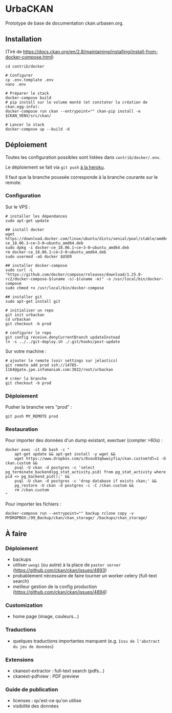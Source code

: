 # UrbaCKAN

Prototype de base de documentation ckan.urbasen.org.

## Installation

(Tiré de https://docs.ckan.org/en/2.8/maintaining/installing/install-from-docker-compose.html)

```
cd contrib/docker

# Configurer
cp .env.template .env
nano .env

# Préparer le stack
docker-compose build
# pip install sur le volume monté (et constater la création de ckan.egg-info):
docker-compose run ckan --entrypoint="" ckan-pip install -e $CKAN_VENV/src/ckan/

# Lancer le stack
docker-compose up --build -d
```


## Déploiement

Toutes les configuration possibles sont listées dans `contrib/docker/.env`.

Le déploiement se fait via `git push` [à la heroku](https://tridnguyen.com/articles/simple-heroku-like-workflow-with-git-and-docker-compose/).

Il faut que la branche poussée corresponde à la branche courante sur le remote.


### Configuration

Sur le VPS :

```
# installer les dépendances
sudo apt-get update

## install docker
wget https://download.docker.com/linux/ubuntu/dists/xenial/pool/stable/amd64/docker-ce_18.06.1~ce~3-0~ubuntu_amd64.deb
sudo dpkg -i docker-ce_18.06.1~ce~3-0~ubuntu_amd64.deb
rm docker-ce_18.06.1~ce~3-0~ubuntu_amd64.deb
sudo usermod -aG docker $USER

## installer docker-compose
sudo curl -L "https://github.com/docker/compose/releases/download/1.25.0-rc2/docker-compose-$(uname -s)-$(uname -m)" -o /usr/local/bin/docker-compose
sudo chmod +x /usr/local/bin/docker-compose

## installer git
sudo apt-get install git

# initialiser un repo
git init urbackan
cd urbackan
git checkout -b prod

# configurer le repo
git config receive.denyCurrentBranch updateInstead
ln -s ../../git-deploy.sh ./.git/hooks/post-update
```

Sur votre machine :
```
# ajouter le remote (voir settings sur jelastics)
git remote add prod ssh://14785-1164@gate.jpe.infomaniak.com:3022/root/urbackan

# créer la branche
git checkout -b prod
```

### Déploiement

Pusher la branche vers "prod" :
```
git push MY_REMOTE prod
```

### Restauration

Pour importer des données d'un dump existant, exectuer (compter >60s) :

```
docker exec -it db bash -c "
    apt-get update && apt-get install -y wget &&
    wget https://www.dropbox.com/s/0sou03qbwwiyfia/ckan.custom?dl=1 -O ckan.custom &&
    psql -U ckan -d postgres -c 'select pg_terminate_backend(pg_stat_activity.pid) from pg_stat_activity where pid <> pg_backend_pid();' &&
    psql -U ckan -d postgres -c 'drop database if exists ckan;' &&
    pg_restore -U ckan -d postgres -c -C /ckan.custom &&
    rm /ckan.custom
"
```

Pour importer les fichiers :

```
docker-compose run --entrypoint="" backup rclone copy -v MYDROPBOX:/99_Backup/ckan/ckan_storage/ /backups/ckan_storage/
```

## À faire

### Déploiement

- backups
- utiliser `uwsgi` (ou autre) à la place de `paster server` (https://github.com/ckan/ckan/issues/4893)
- probablement nécessaire de faire tourner un worker celery (full-text search)
- meilleur gestion de la config production (https://github.com/ckan/ckan/issues/4894)

### Customization

- home page (image, couleurs...)

### Traductions

- quelques traductions importantes manquent (e.g. `Issu de l'abstract du jeu de données`)

### Extensions

- ckanext-extractor : full-text search (pdfs...)
- ckanext-pdfview : PDF preview

### Guide de publication

- licenses : qu'est-ce qu'on utilise
- visibilité des données
